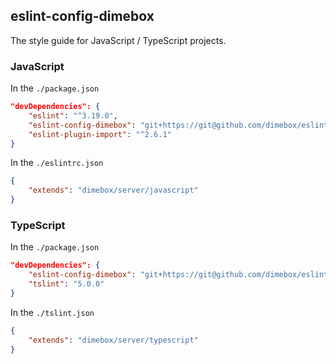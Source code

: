 
## eslint-config-dimebox

The style guide for JavaScript / TypeScript projects.

### JavaScript

In the `./package.json`

```json
"devDependencies": {
	"eslint": "^3.19.0",
	"eslint-config-dimebox": "git+https://git@github.com/dimebox/eslint-config-dimebox.git",
	"eslint-plugin-import": "^2.6.1"
}
```

In the `./eslintrc.json`

```json
{
	"extends": "dimebox/server/javascript"
}
```

### TypeScript

In the `./package.json`

```json
"devDependencies": {
	"eslint-config-dimebox": "git+https://git@github.com/dimebox/eslint-config-dimebox.git",
	"tslint": "5.0.0"
}
```

In the `./tslint.json`

```json
{
	"extends": "dimebox/server/typescript"
}
```
